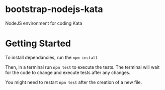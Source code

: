 # bootstrap-nodejs-kata
NodeJS environment for coding Kata

# Getting Started

To install dependancies, run the `npm install`

Then, in a terminal run `npm test` to execute the tests.
The terminal will wait for the code to change and execute tests after any changes.

You might need to restart `npm test` after the creation of a new file.
